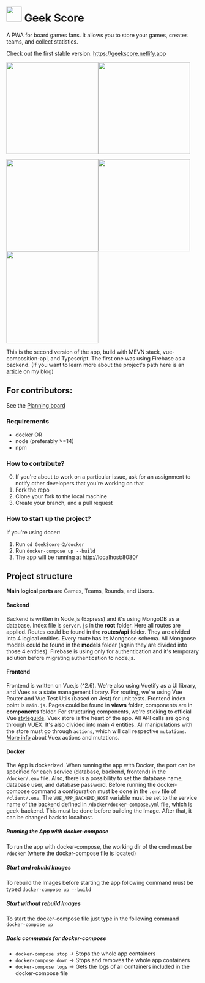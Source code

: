 
#  <img src="https://i.ibb.co/gWTjWGK/mstile-144x144.png" width=40> Geek Score

A PWA for board games fans. It allows you to store your games, creates teams, and collect statistics. 

Check out the first stable version: https://geekscore.netlify.app

<img src="https://i.ibb.co/GFyt0c3/Screenshot-at-Sep-19-11-21-40.png" width=240><img src="https://i.ibb.co/c38dqdM/Phone-Screenshot-2.png" width=240>

<img src="https://i.ibb.co/9rqvSrP/Phone-Screenshot-3.png" width=240><img src="https://i.ibb.co/CWrw6vc/Phone-Screenshot-4.png" width=240><img src="https://i.ibb.co/LxyqVmm/Phone-Screenshot-5.png" width=240> 

This is the second version of the app, build with MEVN stack, vue-composition-api, and Typescript. The first one was using Firebase as a backend.
(If you want to learn more about the project's path here is an [article](https://davidgo.netlify.app/blog/geek-score.html) on my blog)

## For contributors:

See the [Planning board](https://github.com/DavidGolodetsky/GeekScore-2/projects/1)

### Requirements
* docker
OR
* node (preferably >=14)
* npm

### How to contribute?

0. If you're about to work on a particular issue, ask for an assignment to notify other developers that you're working on that
1. Fork the repo
2. Clone your fork to the local machine
3. Create your branch, and a pull request

### How to start up the project?
If you're using docer:
1. Run `cd GeekScore-2/docker` 
2. Run `docker-compose up --build`
3. The app will be running at http://localhost:8080/

## Project structure

**Main logical parts** are Games, Teams, Rounds, and Users.

#### Backend
Backend is written in Node.js (Express) and it's using MongoDB as a database. Index file is `server.js` in the **root** folder. Here all routes are applied. Routes could be found in the **routes/api** folder. They are divided into 4 logical entities. Every route has its Mongoose schema. All Mongoose models could be found in the **models** folder (again they are divided into those 4 entities). Firebase is using only for authentication and it's temporary solution before migrating authentication to node.js.

#### Frontend
Frontend is written on Vue.js (^2.6). We're also using Vuetify as a UI library, and Vuex as a state management library. For routing, we're using Vue Router and Vue Test Utils (based on Jest) for unit tests. Frontend index point is `main.js`. Pages could be found in **views** folder, components are in **components** folder. For structuring components, we're sticking to official Vue [styleguide](https://vuejs.org/v2/style-guide/#Tightly-coupled-component-names-strongly-recommended).
Vuex store is the heart of the app. All API calls are going through VUEX. It's also divided into main 4 entities. All manipulations with the store must go through `actions`, which will call respective `mutations`. [More info](https://vuex.vuejs.org/guide/actions.html) about Vuex actions and mutations.
 
#### Docker
The App is dockerized. When running the app with Docker, the port can be specified for each service (database, backend, frontend) in the `/docker/.env` file. Also, there is a possibility to set the database name, database user, and database password.
Before running the docker-compose command a configuration must be done in the `.env` file of `/client/.env`. The `VUE_APP_BACKEND_HOST` variable must be set to the service name of the backend defined in `/docker/docker-compose.yml` file, which is geek-backend.
This must be done before building the Image. After that, it can be changed back to localhost.

##### Running the App with docker-compose 
To run the app with docker-compose, the working dir of the cmd must be `/docker` (where the docker-compose file is located)
##### Start and rebuild Images
To rebuild the Images before starting the app following command must be typed `docker-compose up --build`
##### Start without rebuild Images
To start the docker-compose file just type in the following command `docker-compose up`
##### Basic commands for docker-compose 
- `docker-compose stop` -> Stops the whole app containers
- `docker-compose down` -> Stops and removes the whole app containers
- `docker-compose logs` -> Gets the logs of all containers included in the docker-compose file
